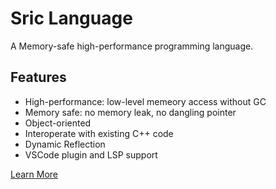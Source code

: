 # Sric Language

A Memory-safe high-performance programming language.

## Features
- High-performance: low-level memeory access without GC
- Memory safe: no memory leak, no dangling pointer
- Object-oriented
- Interoperate with existing C++ code
- Dynamic Reflection
- VSCode plugin and LSP support


[Learn More](https://sric.fun/)
